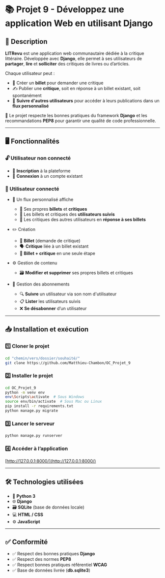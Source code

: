 # 📚 Projet 9 - Développez une application Web en utilisant Django

## 📝 Description

**LITRevu** est une application web communautaire dédiée à la critique littéraire. Développée avec **Django**, elle permet à ses utilisateurs de **partager**, **lire** et **solliciter** des critiques de livres ou d’articles.

Chaque utilisateur peut :

- 🧾 Créer un **billet** pour demander une critique
- ✍️ Publier une **critique**, soit en réponse à un billet existant, soit spontanément
- 👥 **Suivre d'autres utilisateurs** pour accéder à leurs publications dans un **flux personnalisé**

🔧 Le projet respecte les bonnes pratiques du framework **Django** et les recommandations **PEP8** pour garantir une qualité de code professionnelle.

---

## 🖥️ Fonctionnalités

### 🔓 Utilisateur non connecté

- 📝 **Inscription** à la plateforme
- 🔐 **Connexion** à un compte existant

### 🔐 Utilisateur connecté
 
- 📰 Un flux personnalisé affiche

    - 🔁 Ses propres **billets** et **critiques**
    - 👤 Les billets et critiques des **utilisateurs suivis**
    - 💬 Les critiques des autres utilisateurs en **réponse à ses billets**

- ✏️ Création

    - 🧾 **Billet** (demande de critique)
    - 🗣️ **Critique** liée à un billet existant
    - 🚀 **Billet + critique** en une seule étape

- ⚙️ Gestion de contenu

    - 🗃️ **Modifier et supprimer** ses propres billets et critiques

- 👥 Gestion des abonnements

    - 🔍 **Suivre** un utilisateur via son nom d'utilisateur
    - 📋 **Lister** les utilisateurs suivis
    - ❌ **Se désabonner** d’un utilisateur

---

## 📥 Installation et exécution

### 1️⃣ Cloner le projet

```sh
cd "chemin/vers/dossier/souhaité/"
git clone https://github.com/Matthieu-Chambon/OC_Projet_9
```

### 2️⃣ Installer le projet

```sh
cd OC_Projet_9
python -m venv env
env\Scripts\activate  # Sous Windows
source env/bin/activate  # Sous Mac ou Linux
pip install -r requirements.txt
python manage.py migrate
```

### 3️⃣ Lancer le serveur

```sh
python manage.py runserver
```

### 4️⃣ Accéder à l’application

[http://127.0.0.1:8000/](http://127.0.0.1:8000/)

---

## 🛠️ Technologies utilisées

* 🐍 **Python 3**
* 🌐 **Django**
* 🗃️ **SQLite** (base de données locale)
* 💻 **HTML / CSS**
* ⚙️ **JavaScript**

---

## ✅ Conformité

* ✅ Respect des bonnes pratiques **Django**
* ✅ Respect des normes **PEP8**
* ✅ Respect bonnes pratiques référentiel **WCAG**
* ✅ Base de données livrée (**db.sqlite3**)
